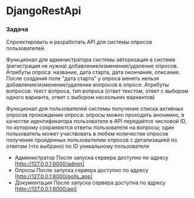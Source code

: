 # DjangoRestApi

### Задача
Спроектировать и разработать API для системы опросов пользователей.

Функционал для администратора системы
авторизация в системе (регистрация не нужна)
добавление/изменение/удаление опросов. Атрибуты опроса: название, дата старта, дата окончания, описание. После создания поле "дата старта" у опроса менять нельзя
добавление/изменение/удаление вопросов в опросе. Атрибуты вопросов: текст вопроса, тип вопроса (ответ текстом, ответ с выбором одного варианта, ответ с выбором нескольких вариантов)

Функционал для пользователей системы
получение списка активных опросов
прохождение опроса: опросы можно проходить анонимно, в качестве идентификатора пользователя в API передаётся числовой ID, по которому сохраняются ответы пользователя на вопросы; один пользователь может участвовать в любом количестве опросов
получение пройденных пользователем опросов с детализацией по ответам (что выбрано) по ID уникальному пользователя

* Администратор 
 После запуска сервера доступно по адресу [http://127.0.0.1:8000/admin]
* Опросы
 После запуска сервера доступно по адресу [http://127.0.0.1:8000/polls_app]
* Документация
 После запуска сервера доступна по адресу [http://127.0.0.1:8000/api]
